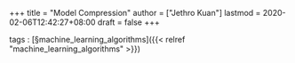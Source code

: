 +++
title = "Model Compression"
author = ["Jethro Kuan"]
lastmod = 2020-02-06T12:42:27+08:00
draft = false
+++

tags
: [§machine\_learning\_algorithms]({{< relref "machine_learning_algorithms" >}})
